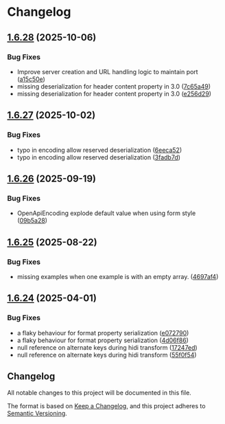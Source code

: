 # Changelog

## [1.6.28](https://github.com/microsoft/openapi.net/compare/v1.6.27...v1.6.28) (2025-10-06)


### Bug Fixes

* Improve server creation and URL handling logic to maintain port ([a15c50e](https://github.com/microsoft/openapi.net/commit/a15c50ef2d13483bb64a5d5767d58da2d89aeee7))
* missing deserialization for header content property in 3.0 ([7c65a49](https://github.com/microsoft/openapi.net/commit/7c65a49117a869f772cdd91f0cf9c2eea02dc7c5))
* missing deserialization for header content property in 3.0 ([e256d29](https://github.com/microsoft/openapi.net/commit/e256d29fa8b47f267e63749c36f61283851d8bbc))

## [1.6.27](https://github.com/microsoft/openapi.net/compare/v1.6.26...v1.6.27) (2025-10-02)


### Bug Fixes

* typo in encoding allow reserved deserialization ([6eeca52](https://github.com/microsoft/openapi.net/commit/6eeca5283bcbf6ee9d4065cd5581a36d96ad930a))
* typo in encoding allow reserved deserialization ([3fadb7d](https://github.com/microsoft/openapi.net/commit/3fadb7d9d0c4c4348a4c2eb8ffcf50efd79f7226))

## [1.6.26](https://github.com/microsoft/openapi.net/compare/v1.6.25...v1.6.26) (2025-09-19)


### Bug Fixes

* OpenApiEncoding explode default value when using form style ([09b5a28](https://github.com/microsoft/openapi.net/commit/09b5a28da90963ade2051d2581ad89ef02f1514d))

## [1.6.25](https://github.com/microsoft/openapi.net/compare/v1.6.24...v1.6.25) (2025-08-22)


### Bug Fixes

* missing examples when one example is with an empty array. ([4697af4](https://github.com/microsoft/openapi.net/commit/4697af47cb974386867e8b13118eff2e928abb4e))

## [1.6.24](https://github.com/microsoft/OpenAPI.NET/compare/1.6.23...v1.6.24) (2025-04-01)


### Bug Fixes

* a flaky behaviour for format property serialization ([e072790](https://github.com/microsoft/OpenAPI.NET/commit/e07279095fcf99aeb4ea3c102516f14c501f250b))
* a flaky behaviour for format property serialization ([4d06f86](https://github.com/microsoft/OpenAPI.NET/commit/4d06f864148656e6554b2342831461bd13d407ae))
* null reference on alternate keys during hidi transform ([17247ed](https://github.com/microsoft/OpenAPI.NET/commit/17247edd07d070823cb9ea6c962997b52d71ff2b))
* null reference on alternate keys during hidi transform ([55f0f54](https://github.com/microsoft/OpenAPI.NET/commit/55f0f54a97af23e4463f1ab4ac3b80c8f3e010c9))

## Changelog

All notable changes to this project will be documented in this file.

The format is based on [Keep a Changelog](https://keepachangelog.com/en/1.0.0/),
and this project adheres to [Semantic Versioning](https://semver.org/spec/v2.0.0.html).
